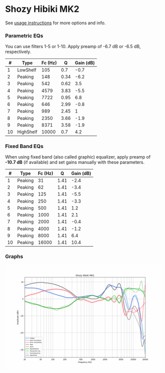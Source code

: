 # Shozy Hibiki MK2
See [usage instructions](https://github.com/jaakkopasanen/AutoEq#usage) for more options and info.

### Parametric EQs
You can use filters 1-5 or 1-10. Apply preamp of -6.7 dB or -6.5 dB, respectively.

|   # | Type      |   Fc (Hz) |    Q |   Gain (dB) |
|-----|-----------|-----------|------|-------------|
|   1 | LowShelf  |       105 | 0.7  |        -0.7 |
|   2 | Peaking   |       148 | 0.34 |        -6.2 |
|   3 | Peaking   |       542 | 0.62 |         3.5 |
|   4 | Peaking   |      4579 | 3.83 |        -5.5 |
|   5 | Peaking   |      7722 | 0.95 |         6.8 |
|   6 | Peaking   |       646 | 2.99 |        -0.8 |
|   7 | Peaking   |       989 | 2.45 |         1   |
|   8 | Peaking   |      2350 | 3.66 |        -1.9 |
|   9 | Peaking   |      8371 | 3.58 |        -1.9 |
|  10 | HighShelf |     10000 | 0.7  |         4.2 |

### Fixed Band EQs
When using fixed band (also called graphic) equalizer, apply preamp of **-10.7 dB** (if available) and set gains manually with these parameters.

|   # | Type    |   Fc (Hz) |    Q |   Gain (dB) |
|-----|---------|-----------|------|-------------|
|   1 | Peaking |        31 | 1.41 |        -2.4 |
|   2 | Peaking |        62 | 1.41 |        -3.4 |
|   3 | Peaking |       125 | 1.41 |        -5.5 |
|   4 | Peaking |       250 | 1.41 |        -3.3 |
|   5 | Peaking |       500 | 1.41 |         1.2 |
|   6 | Peaking |      1000 | 1.41 |         2.1 |
|   7 | Peaking |      2000 | 1.41 |        -0.4 |
|   8 | Peaking |      4000 | 1.41 |        -1.2 |
|   9 | Peaking |      8000 | 1.41 |         6.4 |
|  10 | Peaking |     16000 | 1.41 |        10.4 |

### Graphs
![](./Shozy%20Hibiki%20MK2.png)
